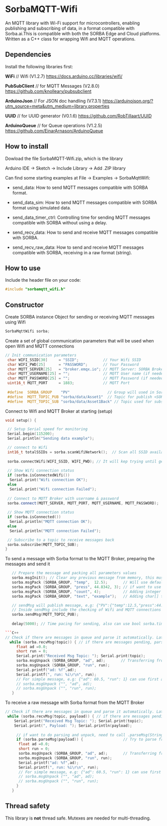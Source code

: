# SorbaMQTT-Wifi

An MQTT library with Wi-Fi support for microcontrollers, enabling publishing and subscribing of data, 
in a format compatible with Sorba.ai.This is compatible with both the SORBA Edge and Cloud platforms. 
Written as a C++ class for wrapping Wifi and MQTT operations.

## Dependencies

 Install the following libraries first:
 
  **WiFi**         // Wifi (V1.2.7)                  https://docs.arduino.cc/libraries/wifi/
  
  **PubSubClient** // for MQTT Messages (V2.8.0)     https://github.com/knolleary/pubsubclient
  
  **ArduinoJson**  // For JSON doc handling (V7.3.1) https://arduinojson.org/?utm_source=meta&utm_medium=library.properties
  
  **UUID**         // for UUID generator (V0.1.6)    https://github.com/RobTillaart/UUID
  
  **ArduinoQueue** // for Queue operations (V1.2.5)  https://github.com/EinarArnason/ArduinoQueue

## How to install

 Dowload the file SorbaMQTT-Wifi.zip, which is the library
 
 Arduino IDE -> Sketch -> Include Library -> Add .ZIP library
 
 Can find some starting examples at File -> Examples -> SorbaMqttWifi:
 
   - send_data:  How to send MQTT messages compatible with SORBA format.
   
   - send_data_sim: How to send MQTT messages compatible with SORBA format using simulated data.

   - send_data_timer_ctrl: Controlling time for sending MQTT messages compatible with SORBA without using a delay.   
   
   - send_recv_data: How to send and receive MQTT messages compatible with SORBA.
   
   - send_recv_raw_data: How to send and receive MQTT messages compatible with SORBA, receiving in a raw format (string).
 
  
## How to use

Include the header file on your code:

```C++
#include "sorbamqtt_wifi.h"
```

## Constructor

Create SORBA instance Object for sending or receiving MQTT messages using Wifi

```C++
SorbaMqttWifi sorba;
```

Create a set of global communication parameters that will be used when open Wifi and MQTT connections

```C++
// Init communication parameters
 char WIFI_SSID[30]     = "SSID";           // Your Wifi SSID
 char WIFI_PWD[25]      = "PASSWORD";       // Your Password 
 char MQTT_SERVER[25]   = "broker.emqx.io"; // MQTT Server: SORBA Broker u other Public Brokers like "broker.hivemq.com"
 char MQTT_USERNAME[25] = "";               // MQTT User name (if needed)
 char MQTT_PASSWORD[25] = "";               // MQTT Password (if needed)
 uint16_t MQTT_PORT     = 1883;             // MQTT Port
 
 #define  SORBA_GROUP    "PV"                 // Group will used in Sorba structure: <Asset>.<Group>
 #define  MQTT_TOPIC_PUB "sorba/data/Asset1"  // Topic for publish <SORBA_MAIN_TOPIC>/<SORBA_ASSET>
 #define  MQTT_TOPIC_SUB "sorba/data/Asset1Back" // Topic used for subscribing 
```

Connect to Wifi and MQTT Broker at starting (setup)

```C++
void setup() {

 // Setup Serial speed for monitoring 
 Serial.begin(115200); 
 Serial.println("Sending data example"); 

 // connect to Wifi
 int16_t totalSSIDs = sorba.scanWifiNetwork();  // Scan all SSID available from Wifi and show in the Serial port
 
 sorba.connectWifi(WIFI_SSID, WIFI_PWD); // It will kep trying until get connection to the Wifi, otherwise cannot do anything
 
 // Show Wifi connection status
 if (sorba.isConnectedWifi())
  Serial.print("Wifi connection OK");
 else
  Serial.print("Wifi connection Failed");
 
 // Connect to MQTT Broker with username & password
 sorba.connect(MQTT_SERVER, MQTT_PORT, MQTT_USERNAME, MQTT_PASSWORD);  // Has a retry of 3 times for the connection to the MQTT broker
 
 // Show MQTT connection status
 if (sorba.isConnected())
  Serial.println("MQTT connection OK");
 else
  Serial.println("MQTT connection Failed");

 // Subscribe to a topic to receive messages back
 sorba.subscribe(MQTT_TOPIC_SUB);
}
```

To send a message with Sorba format to the MQTT Broker, preparing the messages and send it

```C++
   // Prepare the message and packing all parameters values
   sorba.msgInit(); // Clear any previous message from memory, this must be called initially to prepare the JSON object correctly
   sorba.msgPack (SORBA_GROUP, "temp",  12.5);       // Will use default decimal places = 2, can change with setFloatDecimals(#)
   sorba.msgPack (SORBA_GROUP, "press", 44.8342, 3); // if want to use custom decimal places different from default, the third parameter indicate total decimals requested
   sorba.msgPack (SORBA_GROUP, "count", 4);          // Adding integer to the JSON message
   sorba.msgPack (SORBA_GROUP, "text", "example");   // Adding char[] to the JSON message

   // sendMsg will publish message, e.g: {"PV":{"temp":12.5,"press":44.834,"count":4,"text":"example"}} 
   // Inside sendMsg include the checking of Wifi and MQTT connections and reconnect if needed
   sorba.sendMsg(MQTT_TOPIC_PUB); 
   
   delay(5000); // Time pacing for sending, also can use bool sorba.timerDone() see example 'send_data_timer_ctrl'

```C++
// Check if there are messages in queue and parse it automatically. Later can use msgUnpack to extract the parameter value easily
  while (sorba.recvMsg(topic)) { // if there are messages pending, parse it, e.g: {"PV": {"ad": 60.5, "run": 1}}
     float ad =0.0; 
     short run = 0;
     Serial.print("Received Msg Topic: "); Serial.print(topic);
     sorba.msgUnpack (SORBA_GROUP, "ad", ad);       // Transferring from JSON msg already parsed to each parameter values 
     sorba.msgUnpack (SORBA_GROUP, "run", run); 
     Serial.printf("ad: %f",ad);
     Serial.printf(", run: %i\r\n", run);
	 // For simple message, e.g: {"ad": 60.5, "run": 1} can use first argument as empty char[]:
     // sorba.msgUnpack ("", "ad", ad); 
     // sorba.msgUnpack ("", "run", run);
   }

```

To receive a raw message with Sorba format from the MQTT Broker

```C++
// Check if there are messages in queue and parse it automatically. Later can use msgUnpack to extract the parameter value easily
 while (sorba.recvMsg(topic, payload)) { // if there are messages pending, remove it, e.g: {"PV": {"ad": 60.5, "run": 1}}
    Serial.print("Received Msg Topic: "); Serial.print(topic);
	Serial.print(", Payload: "); Serial.println(payload);
	 
	 // if want to do parsing and unpack, need to call .parseMsg(String), after can unpack
	 if (sorba.parseMsg(payload)) {                  // Try to parse from String to JSON, after can do unpack
	  float ad =0.0; 
      short run = 0;
      sorba.msgUnpack (SORBA_GROUP, "ad", ad);       // Transferring from JSON msg already parsed to each parameter values 
      sorba.msgUnpack (SORBA_GROUP, "run", run); 
      Serial.printf("ad: %f",ad);
      Serial.printf(", run: %i\r\n", run);
	  // For simple message, e.g: {"ad": 60.5, "run": 1} can use first argument as empty char[]:
      // sorba.msgUnpack ("", "ad", ad); 
      // sorba.msgUnpack ("", "run", run);
	 }
   }
```

## Thread safety

This library is **not** thread safe. Mutexes are needed for multi-threading.
